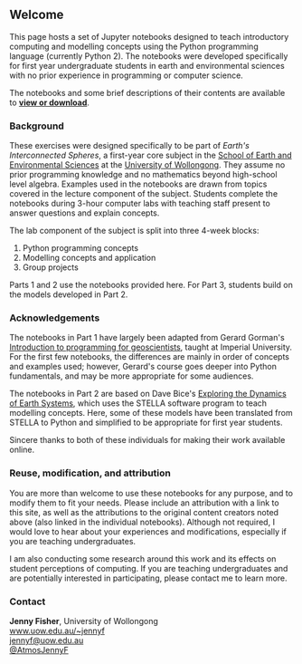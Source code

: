## Welcome

This page hosts a set of Jupyter notebooks designed to teach introductory computing and modelling concepts using the Python programming language (currently Python 2). The notebooks were developed specifically for first year undergraduate students in earth and environmental sciences with no prior experience in programming or computer science.

The notebooks and some brief descriptions of their contents are available to **[view or download](notebooks/notebook-list.md)**.

### Background

These exercises were designed specifically to be part of *Earth's Interconnected Spheres*, a first-year core subject in the [School of Earth and Environmental Sciences](https://smah.uow.edu.au/sees/index.html) at the [University of Wollongong](https://www.uow.edu.au/index.html). They assume no prior programming knowledge and no mathematics beyond high-school level algebra. Examples used in the notebooks are drawn from topics covered in the lecture component of the subject. Students complete the notebooks during 3-hour computer labs with teaching staff present to answer questions and explain concepts.

The lab component of the subject is split into three 4-week blocks:
1. Python programming concepts
2. Modelling concepts and application
3. Group projects

Parts 1 and 2 use the notebooks provided here. For Part 3, students build on the models developed in Part 2.

### Acknowledgements

The notebooks in Part 1 have largely been adapted from Gerard Gorman's [Introduction to programming for geoscientists](http://ggorman.github.io/Introduction-to-programming-for-geoscientists/), taught at Imperial University. For the first few notebooks, the differences are mainly in order of concepts and examples used; however, Gerard's course goes deeper into Python fundamentals, and may be more appropriate for some audiences.

The notebooks in Part 2 are based on Dave Bice's [Exploring the Dynamics of Earth Systems](http://www3.geosc.psu.edu/~dmb53/DaveSTELLA/entrance.htm), which uses the STELLA software program to teach modelling concepts. Here, some of these models have been translated from STELLA to Python and simplified to be appropriate for first year students.

Sincere thanks to both of these individuals for making their work available online.

### Reuse, modification, and attribution

You are more than welcome to use these notebooks for any purpose, and to modify them to fit your needs. Please include an attribution with a link to this site, as well as the attributions to the original content creators noted above (also linked in the individual notebooks). Although not required, I would love to hear about your experiences and modifications, especially if you are teaching undergraduates.

I am also conducting some research around this work and its effects on student perceptions of computing. If you are teaching undergraduates and are potentially interested in participating, please contact me to learn more.

### Contact
**Jenny Fisher**, University of Wollongong<br>
www.uow.edu.au/~jennyf<br>
jennyf@uow.edu.au<br>
[@AtmosJennyF](https://twitter.com/AtmosJennyF)
